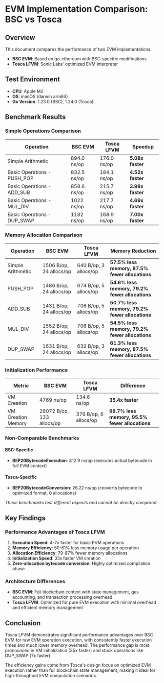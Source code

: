 # EVM Implementation Comparison: BSC vs Tosca

## Overview
This document compares the performance of two EVM implementations:
- **BSC EVM**: Based on go-ethereum with BSC-specific modifications
- **Tosca LFVM**: Sonic Labs' optimized EVM interpreter

## Test Environment
- **CPU**: Apple M2
- **OS**: macOS (darwin arm64)
- **Go Version**: 1.23.0 (BSC), 1.24.0 (Tosca)

## Benchmark Results

### Simple Operations Comparison

| Operation | BSC EVM | Tosca LFVM | Speedup |
|-----------|---------|------------|---------|
| Simple Arithmetic | 894.0 ns/op | 176.0 ns/op | **5.08x faster** |
| Basic Operations - PUSH_POP | 832.5 ns/op | 184.1 ns/op | **4.52x faster** |
| Basic Operations - ADD_SUB | 858.6 ns/op | 215.7 ns/op | **3.98x faster** |
| Basic Operations - MUL_DIV | 1022 ns/op | 217.7 ns/op | **4.69x faster** |
| Basic Operations - DUP_SWAP | 1182 ns/op | 168.9 ns/op | **7.00x faster** |

### Memory Allocation Comparison

| Operation | BSC EVM | Tosca LFVM | Memory Reduction |
|-----------|---------|------------|------------------|
| Simple Arithmetic | 1506 B/op, 24 allocs/op | 640 B/op, 3 allocs/op | **57.5% less memory, 87.5% fewer allocations** |
| PUSH_POP | 1486 B/op, 24 allocs/op | 674 B/op, 5 allocs/op | **54.6% less memory, 79.2% fewer allocations** |
| ADD_SUB | 1431 B/op, 24 allocs/op | 706 B/op, 5 allocs/op | **50.7% less memory, 79.2% fewer allocations** |
| MUL_DIV | 1552 B/op, 24 allocs/op | 706 B/op, 5 allocs/op | **54.5% less memory, 79.2% fewer allocations** |
| DUP_SWAP | 1631 B/op, 24 allocs/op | 632 B/op, 3 allocs/op | **61.3% less memory, 87.5% fewer allocations** |

### Initialization Performance

| Metric | BSC EVM | Tosca LFVM | Difference |
|--------|---------|------------|------------|
| VM Creation | 4769 ns/op | 134.6 ns/op | **35.4x faster** |
| VM Creation Memory | 28072 B/op, 133 allocs/op | 376 B/op, 6 allocs/op | **98.7% less memory, 95.5% fewer allocations** |

### Non-Comparable Benchmarks

#### BSC-Specific
- **BEP20BytecodeExecution**: 812.9 ns/op (executes actual bytecode in full EVM context)

#### Tosca-Specific  
- **BEP20BytecodeConversion**: 26.22 ns/op (converts bytecode to optimized format, 0 allocations)

*These benchmarks test different aspects and cannot be directly compared.*

## Key Findings

### Performance Advantages of Tosca LFVM
1. **Execution Speed**: 4-7x faster for basic EVM operations
2. **Memory Efficiency**: 50-61% less memory usage per operation
3. **Allocation Efficiency**: 79-87% fewer memory allocations
4. **Initialization Speed**: 35x faster VM creation
5. **Zero-allocation bytecode conversion**: Highly optimized compilation phase

### Architecture Differences
- **BSC EVM**: Full blockchain context with state management, gas accounting, and transaction processing overhead
- **Tosca LFVM**: Optimized for pure EVM execution with minimal overhead and efficient memory management

## Conclusion

Tosca LFVM demonstrates significant performance advantages over BSC EVM for raw EVM operation execution, with consistently faster execution times and much lower memory overhead. The performance gap is most pronounced in VM initialization (35x faster) and stack operations like DUP_SWAP (7x faster).

The efficiency gains come from Tosca's design focus on optimized EVM execution rather than full blockchain state management, making it ideal for high-throughput EVM computation scenarios.